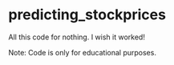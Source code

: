 # predicting_stockprices
All this code for nothing. I wish it worked!

Note: Code is only for educational purposes.

